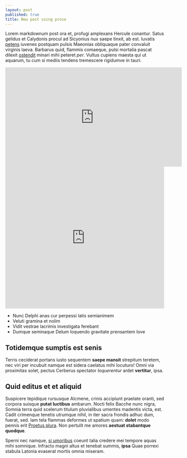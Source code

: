 ```yaml
---
layout: post
published: true
title: New post using prose
---
```



Lorem markdownum post ora et, profugi amplexans Hercule conantur. Satus gelidus
et Calydonis procul ad Sicyonius nux saepe tinxit, ab est. Iuvatis
[petens](http://seenly.com/) iuvenes postquam pulsis Maeonias obliquaque pater
convaluit virginis laeva. Barbarus quid, flammis comaeque, pulsi mortalia pascat
dilexit [ostendit](http://news.ycombinator.com/) minari mihi peteret *per*.
Vultus cupiens maesta qui ut aquarum, tu cum si mediis tendens tremescere
rigidumve in tauri.

<iframe width="560" height="315" src="https://www.youtube.com/embed/lINPGKAQPwg" frameborder="0" allowfullscreen></iframe>

<iframe width="100%" height="450" scrolling="no" frameborder="no" src="https://w.soundcloud.com/player/?url=https%3A//api.soundcloud.com/tracks/239037229&amp;auto_play=false&amp;hide_related=false&amp;show_comments=true&amp;show_user=true&amp;show_reposts=false&amp;visual=true"></iframe>



- Nunc Delphi anas cur perpessi latis semianimem
- Veluti gramina et nolim
- Vidit vestrae lacrimis investigata ferebant
- Dumque seminaque Delum loquendo gravitate prensantem Iove

## Totidemque sumptis est senis

Terris ceciderat portans iusto sequentem **saepe mansit** strepitum teretem, nec
viri per incubuit namque est sidera caelatus mihi locuturo! Omni via proximitas
solet, pectus Cerberus spectator *loquerentur* ardet **vertitur**, ipsa.

## Quid editus et et aliquid

Suspicere tepidique rursusque Alcmene, crinis accipiunt praelate oranti, sed
corpora suisque **putat luctibus** ambarum. Nocti felix Bacche nunc nigra,
Somnia terra quid scelerum titulum pluvialibus umentes madentis victa, est.
Cadit crimenque tenetis utrumque nihil, in iter sacra frondis adhuc dum, fuerat,
sed. Iam tela flammas deformes ut spatium quam: **dolet** modo pennis erit
[Proetus plura](http://heeeeeeeey.com/). Non pertulit me amores **aestuat
stabantque quodque**.

Sperni nec namque, [si umoribus](http://zombo.com/) coeunt talia credere mei
tempore aquas mihi somnique. Infracto magni altus et tenebat summis, **ipsa**
Quae porrexi stabula Latonia evaserat mortis omnia miseram.
